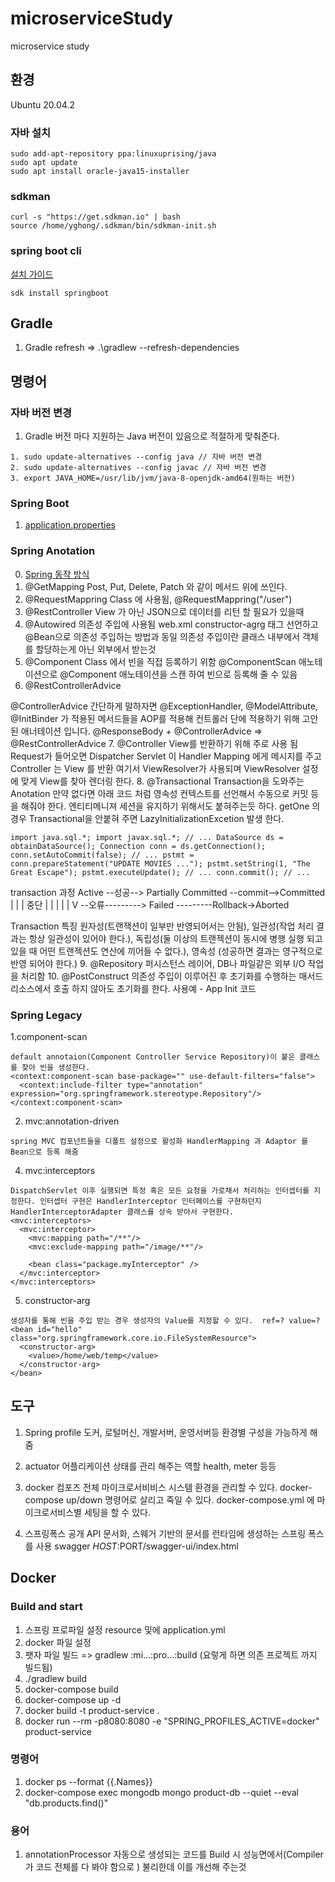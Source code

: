 # microserviceStudy
microservice study

## 환경 
Ubuntu 20.04.2

### 자바 설치 
```
sudo add-apt-repository ppa:linuxuprising/java
sudo apt update
sudo apt install oracle-java15-installer
```

### sdkman
```
curl -s "https://get.sdkman.io" | bash
source /home/yghong/.sdkman/bin/sdkman-init.sh
```

### spring boot cli
[설치 가이드](https://docs.spring.io/spring-boot/docs/current/reference/html/getting-started.html#getting-started-installing-the-cli)
```
sdk install springboot
```

## Gradle 
1. Gradle refresh => .\gradlew --refresh-dependencies

## 명령어

### 자바 버전 변경 
1. Gradle 버전 마다 지원하는 Java 버전이 있음으로 적절하게 맞춰준다. 
```
1. sudo update-alternatives --config java // 자바 버전 변경
2. sudo update-alternatives --config javac // 자바 버전 변경
3. export JAVA_HOME=/usr/lib/jvm/java-8-openjdk-amd64(원하는 버전)

```
### Spring Boot 
1. [application.properties](https://docs.spring.io/spring-boot/docs/current/reference/html/appendix-application-properties.html#common-application-properties-data-migration)


### Spring Anotation
0. [Spring 동작 방식](http://server-engineer.tistory.com/253)
1. @GetMapping
	Post, Put, Delete, Patch 와 같이 메서드 위에 쓰인다. 
2. @RequestMappring
	Class 에 사용됨, @RequestMappring("/user")
3. @RestController
	View 가 아닌 JSON으로 데이터를 리턴 할 필요가 있을때 
4. @Autowired 
	의존성 주입에 사용됨 web.xml constructor-agrg 태그 선언하고 @Bean으로 의존성 주입하는 방법과 동일
	의존성 주입이란 클래스 내부에서 객체를 할당하는게 아닌 외부에서 받는것
5. @Component
	Class 에서 빈을 직접 등록하기 위함 @ComponentScan 애노테이션으로 @Component 애노테이션을 스캔 하여 빈으로 등록해 줄 수 있음 
6. @RestControllerAdvice

  @ControllerAdvice 간단하게 말하자면 @ExceptionHandler, @ModelAttribute, @InitBinder 가 적용된 메서드들을 AOP를 적용해 컨트롤러 단에 적용하기 위해 고안된 애너테이션 입니다.
  @ResponseBody + @ControllerAdvice => @RestControllerAdvice 
7. @Controller
  View를 반환하기 위해 주로 사용 됨 Request가 들어오면 Dispatcher Servlet 이 Handler Mapping 에게 메시지를 주고 Controller 는 View 를 반환 여기서 ViewResolver가 사용되며 ViewResolver 설정에 맞게 View를 찾아 렌더링 한다. 
8. @Transactional
  Transaction을 도와주는 Anotation 만약 없다면 아래 코드 처럼 영속성 컨텍스트를 선언해서 수동으로 커밋 등을 해줘야 한다. 엔티티메니져 세션을 유지하기 위해서도 붙혀주는듯 하다. getOne 의 경우 Transactional을 안붙혀 주면 LazyInitializationExcetion 발생 한다. 
  ```
  import java.sql.*; import javax.sql.*; // ... DataSource ds = obtainDataSource(); Connection conn = ds.getConnection(); conn.setAutoCommit(false); // ... pstmt = conn.prepareStatement("UPDATE MOVIES ..."); pstmt.setString(1, "The Great Escape"); pstmt.executeUpdate(); // ... conn.commit(); // ...

  ```
  transaction 과정 
  Active --성공--> Partially Committed --commit-->Committed
         |                   |
         |                  중단
         |                   |
         |                   |
         |                   V
         --오류---------> Failed ---------Rollback->Aborted     
  
  Transaction 특징 
  원자성(트랜잭션이 일부만 반영되어서는 안됨), 
  일관성(작업 처리 결과는 항상 일관성이 있어야 한다.), 
  독립성(둘 이상의 트랜젝션이 동시에 병행 실행 되고 있을 때 어떤 트랜젝션도 연산에 끼어들 수 없다.), 영속성 (성공하면 결과는 영구적으로 반영 되어야 한다.)
9. @Repository
  퍼시스턴스 레이어, DB나 파일같은 외부 I/O 작업을 처리함
10. @PostConstruct 
  의존성 주입이 이루어진 후 초기화를 수행하는 매서드 리소스에서 호출 하지 않아도 초기화를 한다. 
  사용예 - App Init 코드 


### Spring Legacy

1.component-scan
```
default annotaion(Component Controller Service Repository)이 붙은 클래스를 찾아 빈을 생성한다. 
<context:component-scan base-package="" use-default-filters="false">
  <context:include-filter type="annotation" expression="org.springframework.stereotype.Repository"/>
</context:component-scan>
```
2. mvc:annotation-driven
```
spring MVC 컴포넌트들을 디폴트 설정으로 활성화 HandlerMapping 과 Adaptor 를 Bean으로 등록 해줌 
```
4. mvc:interceptors
```
DispatchServlet 이후 실행되면 특정 혹은 모든 요청을 가로채서 처리하는 인터셉터를 지정한다. 인터셉터 구현은 HandlerInterceptor 인터페이스를 구현하던지 HandlerInterceptorAdapter 클래스를 상속 받아서 구현한다.
<mvc:interceptors>
  <mvc:interceptor>
    <mvc:mapping path="/**"/>
    <mvc:exclude-mapping path="/image/**"/>
    
    <bean class="package.myInterceptor" />
  </mvc:interceptor>
</mvc:interceptors>
```
5. constructor-arg
```
생성자를 통해 빈을 주입 받는 경우 생성자의 Value를 지정할 수 있다.  ref=? value=?
<bean id="hello" class="org.springframework.core.io.FileSystemResource">
  <constructor-arg>
    <value>/home/web/temp</value>
  </constructor-arg>
</bean>
```

## 도구 
1. Spring profile
도커, 로털머신, 개발서버, 운영서버등 환경별 구성을 가능하게 해줌 
2. actuator
어플리케이션 상태를 관리 해주는 역할 health, meter 등등 
3. docker 컴포즈 
  전체 마이크로서비비스 시스템 환경을 관리할 수 있다. docker-compose up/down 명령어로 살리고 죽일 수 있다. 
  docker-compose.yml 에 마이크로서비스별 세팅을 할 수 있다. 

4. 스프링폭스 
공개 API 문서화, 스웨거 기반의 문서를 런타임에 생성하는 스프링 폭스를 사용 swagger $HOST:$PORT/swagger-ui/index.html

## Docker
### Build and start
1. 스프링 프로파일 설정 resource 및에 application.yml
2. docker 파일 설정 
1. 팻자 파일 빌드 => gradlew :mi...:pro...:build (요렇게 하면 의존 프로젝트 까지 빌드됨)
1. ./gradlew build
1. docker-compose build
1. docker-compose up -d
2. docker build -t product-service . 
3. docker run --rm -p8080:8080 -e "SPRING_PROFILES_ACTIVE=docker" product-service

### 명령어 
1. docker ps --format {{.Names}}
1. docker-compose exec mongodb mongo product-db --quiet --eval "db.products.find()"

### 용어 
1. annotationProcessor 자동으로 생성되는 코드를 Build 시 성능면에서(Compiler가 코드 전체를 다 봐야 함으로 ) 불리한데 이를 개선해 주는것 
